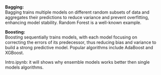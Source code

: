 
**Bagging:**  
Bagging trains multiple models on different random subsets of data and aggregates their predictions to reduce variance and prevent overfitting, enhancing model stability. Random Forest is a well-known example.

**Boosting:**  
Boosting sequentially trains models, with each model focusing on correcting the errors of its predecessor, thus reducing bias and variance to build a strong predictive model. Popular algorithms include AdaBoost and XGBoost.

Intro.ipynb: it will shows why ensemble models works better then single models algorithms.
